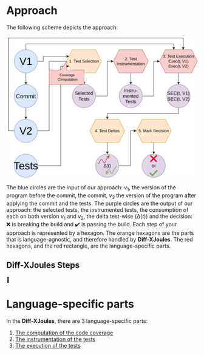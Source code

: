 # Approach

The following scheme depicts the approach:

![](global_approach.png)

The blue circles are the input of our approach: $v_1$, the version of the program before the commit, the commit, $v_2$ the version of the program after applying the commit and the tests.
The purple circles are the output of our approach: the selected tests, the instrumented tests, the consumption of each on both version $v_1$ and $v_2$, the delta test-wise ($\Delta(t)$) and the decision: :x: is breaking the build and :heavy_check_mark: is passing the build.
Each step of your approach is represented by a hexagon.
The orange hexagons are the parts that is language-agnostic, and therefore handled by **Diff-XJoules**.
The red hexagons, and the red rectangle, are the language-specific parts.

## Diff-XJoules Steps

:construction:

# Language-specific parts

In the **Diff-XJoules**, there are 3 language-specific parts:

1. [The computation of the code coverage](https://github.com/davidson-consulting/diff-xjoules/tree/main/doc/coverage.md)
2. [The instrumentation of the tests](https://github.com/davidson-consulting/diff-xjoules/tree/main/doc/instrumentation.md)
3. [The execution of the tests](https://github.com/davidson-consulting/diff-xjoules/tree/main/doc/execution.md)